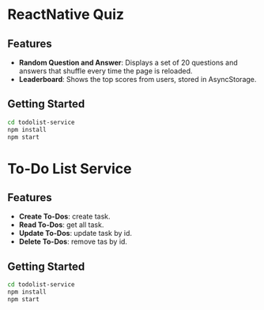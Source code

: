 # ReactNative Quiz

## Features

- **Random Question and Answer**: Displays a set of 20 questions and answers that shuffle every time the page is reloaded.
- **Leaderboard**: Shows the top scores from users, stored in AsyncStorage.

## Getting Started
```bash
cd todolist-service
npm install
npm start
```

# To-Do List Service

## Features

- **Create To-Dos**: create task.
- **Read To-Dos**: get all task.
- **Update To-Dos**: update task by id.
- **Delete To-Dos**: remove tas by id.

## Getting Started
```bash
cd todolist-service
npm install
npm start
```